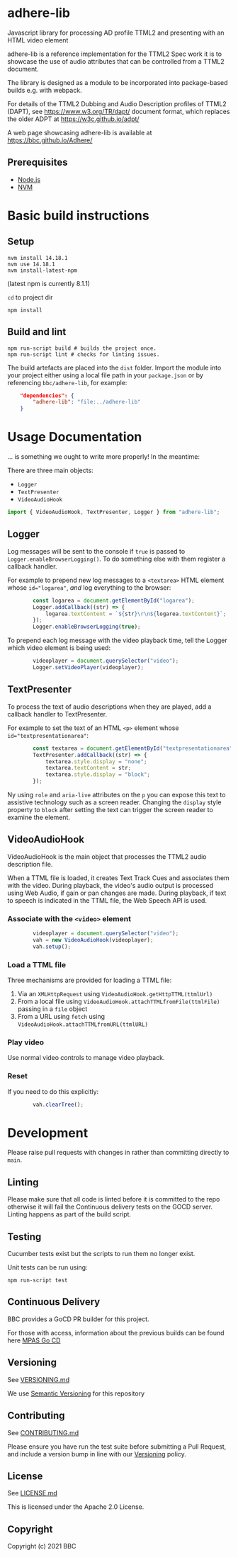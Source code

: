 # adhere-lib
Javascript library for processing AD profile TTML2 and presenting with an HTML video element

adhere-lib is a reference implementation for the TTML2 Spec work it is to showcase
the use of audio attributes that can be controlled from a TTML2 document.

The library is designed as a module to be incorporated into package-based builds
e.g. with webpack.

For details of the TTML2 Dubbing and Audio Description profiles of TTML2 (DAPT), see https://www.w3.org/TR/dapt/ document format,
which replaces the older ADPT at https://w3c.github.io/adpt/

A web page showcasing adhere-lib is available at https://bbc.github.io/Adhere/

## Prerequisites
- [Node.js](https://nodejs.org/en/)
- [NVM](https://github.com/creationix/nvm)

# Basic build instructions

## Setup

```Shell
nvm install 14.18.1
nvm use 14.18.1
nvm install-latest-npm
```

(latest npm is currently 8.1.1)

`cd` to project dir

```Shell
npm install
```

## Build and lint

```Shell
npm run-script build # builds the project once.
npm run-script lint # checks for linting issues.
```

The build artefacts are placed into the `dist` folder. Import the module into your project
either using a local file path in your `package.json` or by referencing `bbc/adhere-lib`, for example:

```json
    "dependencies": {
        "adhere-lib": "file:../adhere-lib"
    }
```

# Usage Documentation

... is something we ought to write more properly! In the meantime:

There are three main objects:
* `Logger`
* `TextPresenter`
* `VideoAudioHook`

```javascript
import { VideoAudioHook, TextPresenter, Logger } from "adhere-lib";
```

## Logger

Log messages will be sent to the console if `true` is passed to `Logger.enableBrowserLogging()`.
To do something else with them register a callback handler.

For example to prepend new log messages to a `<textarea>` HTML element whose `id="logarea"`,
_and_ log everything to the browser:

```javascript
        const logarea = document.getElementById("logarea");
        Logger.addCallback((str) => {
            logarea.textContent = `${str}\r\n${logarea.textContent}`;
        });
        Logger.enableBrowserLogging(true);
```

To prepend each log message with the video playback time, tell the Logger which video element is being used:

```javascript
        videoplayer = document.querySelector("video");
        Logger.setVideoPlayer(videoplayer);
```

## TextPresenter

To process the text of audio descriptions when they are played, add a callback handler to TextPresenter.

For example to set the text of an HTML `<p>` element whose `id="textpresentationarea"`:

```javascript
        const textarea = document.getElementById("textpresentationarea");
        TextPresenter.addCallback((str) => {
            textarea.style.display = "none";
            textarea.textContent = str;
            textarea.style.display = "block";
        });
```

Ny using `role` and `aria-live` attributes on the `p` you can expose this text to assistive technology
such as a screen reader.
Changing the `display` style property to `block` after setting the text can trigger
the screen reader to examine the element.

## VideoAudioHook

VideoAudioHook is the main object that processes the TTML2 audio description file.

When a TTML file is loaded, it creates Text Track Cues and associates them with the video.
During playback, the video's audio output is processed using Web Audio, if gain or pan changes are made.
During playback, if text to speech is indicated in the TTML file, the Web Speech API is used.
### Associate with the `<video>` element

```javascript
        videoplayer = document.querySelector("video");
        vah = new VideoAudioHook(videoplayer);
        vah.setup();
```

### Load a TTML file

Three mechanisms are provided for loading a TTML file:
1. Via an `XMLHttpRequest` using `VideoAudioHook.getHttpTTML(ttmlUrl)`
2. From a local file using `VideoAudioHook.attachTTMLfromFile(ttmlFile)` passing in a `file` object
3. From a URL using `fetch` using `VideoAudioHook.attachTTMLfromURL(ttmlURL)`
### Play video

Use normal video controls to manage video playback.
### Reset

If you need to do this explicitly:

```javascript
        vah.clearTree();
```

# Development

Please raise pull requests with changes in rather than committing directly to `main`.

## Linting

Please make sure that all code is linted before it is committed to the repo
otherwise it will fail the Continuous delivery tests on the GOCD server.
Linting happens as part of the build script.

## Testing

Cucumber tests exist but the scripts to run them no longer exist.

Unit tests can be run using:
```Shell
npm run-script test
```

## Continuous Delivery

BBC provides a GoCD PR builder for this project.

For those with access, information about the previous builds can be found here
[MPAS Go CD](https://gocd.pas.tools.bbc.co.uk/go/tab/pipeline/history/adhere-lib-pr-build)

## Versioning

See [VERSIONING.md](VERSIONING.md)

We use [Semantic Versioning](https://semver.org/) for this repository

## Contributing

See [CONTRIBUTING.md](CONTRIBUTING.md)

Please ensure you have run the test suite before submitting a Pull Request, and include a version bump in line with our [Versioning](#versioning) policy.

## License

See [LICENSE.md](LICENSE.md)

This is licensed under the Apache 2.0 License.

## Copyright

Copyright (c) 2021 BBC
